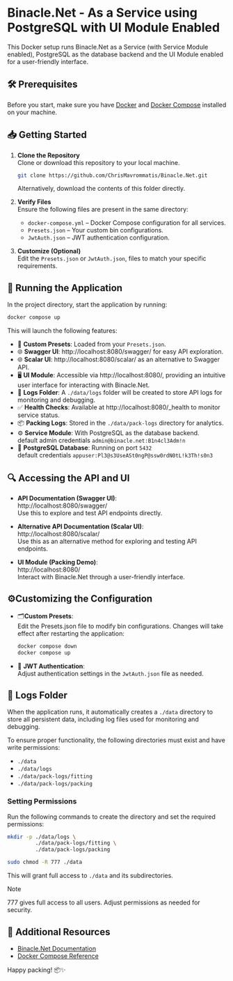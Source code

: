 # Binacle.Net - As a Service using PostgreSQL with UI Module Enabled

This Docker setup runs Binacle.Net as a Service (with Service Module enabled),
PostgreSQL as the database backend and the UI Module enabled for a user-friendly interface.

## 🛠️ Prerequisites
Before you start, make sure you have [Docker](https://www.docker.com) and [Docker Compose](https://docs.docker.com/compose/) installed on your machine.


## 📥 Getting Started

1. **Clone the Repository**<br>
   Clone or download this repository to your local machine.
   ```bash
   git clone https://github.com/ChrisMavrommatis/Binacle.Net.git
   ```
   Alternatively, download the contents of this folder directly.

2. **Verify Files**<br>
   Ensure the following files are present in the same directory:
    - `docker-compose.yml` – Docker Compose configuration for all services.
    - `Presets.json` – Your custom bin configurations.
    - `JwtAuth.json` – JWT authentication configuration.

3. **Customize (Optional)**<br>
   Edit the `Presets.json` or `JwtAuth.json`, files to match your specific requirements.

## 🚀 Running the Application
In the project directory, start the application by running:
```bash
docker compose up
```

This will launch the following features:
- 📖 **Custom Presets**: Loaded from your `Presets.json`.
- 🌐 **Swagger UI**: http://localhost:8080/swagger/ for easy API exploration.
- 🌐 **Scalar UI**: http://localhost:8080/scalar/ as an alternative to Swagger API.
- 🖥️ **UI Module**: Accessible via http://localhost:8080/, providing an intuitive user interface for interacting with Binacle.Net.
- 📂 **Logs Folder**: A `./data/logs` folder will be created to store API logs for monitoring and debugging.
- ✅ **Health Checks**: Available at http://localhost:8080/_health to monitor service status.
- 📦 **Packing Logs**: Stored in the `./data/pack-logs` directory for analytics.
- ⚙️ **Service Module**: With PostgreSQL as the database backend. </br>
  default admin credentials `admin@binacle.net:B1n4cl3Adm!n` 
- 🐘 **PostgreSQL Database**: Running on port `5432` </br> 
  default credentials `appuser:Pl3@s3UseASt0ngP@ssw0rdN0tL!k3Th!s0n3`


## 🔍 Accessing the API and UI
- **API Documentation (Swagger UI)**:<br>
  http://localhost:8080/swagger/ <br>
  Use this to explore and test API endpoints directly.

- **Alternative API Documentation (Scalar UI)**:<br>
  http://localhost:8080/scalar/ <br>
  Use this as an alternative method for exploring and testing API endpoints.

- **UI Module (Packing Demo)**:<br>
  http://localhost:8080/<br>
  Interact with Binacle.Net through a user-friendly interface.


## ⚙️Customizing the Configuration
- 🗂️**Custom Presets**:<br>
  Edit the Presets.json file to modify bin configurations. Changes will take effect after restarting the application:
  ```bash
  docker compose down
  docker compose up
  ```
- 🔐 **JWT Authentication**:<br>
  Adjust authentication settings in the `JwtAuth.json` file as needed.

## 📂 Logs Folder
When the application runs, it automatically creates a `./data` directory to store all persistent data,
including log files used for monitoring and debugging.

To ensure proper functionality, the following directories must exist and have write permissions:
- `./data`
- `./data/logs`
- `./data/pack-logs/fitting`
- `./data/pack-logs/packing`

### Setting Permissions
Run the following commands to create the directory and set the required permissions:

```bash
mkdir -p ./data/logs \
         ./data/pack-logs/fitting \
         ./data/pack-logs/packing

sudo chmod -R 777 ./data
```

This will grant full access to `./data` and its subdirectories.

> [!Note]
> 777 gives full access to all users. Adjust permissions as needed for security.

## 📄 Additional Resources
- [Binacle.Net Documentation](https://docs.binacle.net/)
- [Docker Compose Reference](https://docs.docker.com/compose/)

Happy packing! 📦✨
